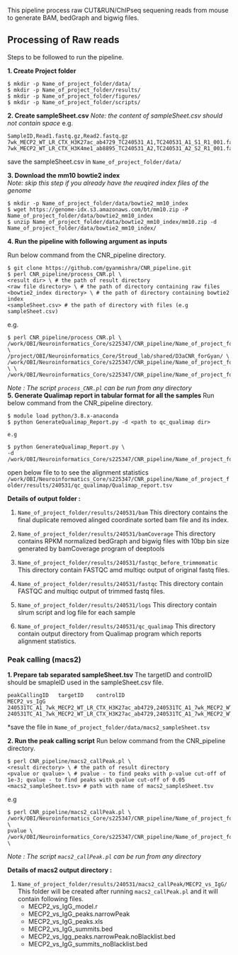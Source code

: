 This pipeline process raw CUT&RUN/ChIPseq sequening reads from mouse to generate BAM, bedGraph and bigwig files. 

## Processing of Raw reads
Steps to be followed to run the pipeline. 


**1. Create Project folder**
```
$ mkdir -p Name_of_project_folder/data/
$ mkdir -p Name_of_project_folder/results/
$ mkdir -p Name_of_project_folder/figures/
$ mkdir -p Name_of_project_folder/scripts/
```

**2. Create sampleSheet.csv**
*Note: the content of sampleSheet.csv should not contain space*
e.g.
```
SampleID,Read1.fastq.gz,Read2.fastq.gz
7wk_MECP2_WT_LR_CTX_H3K27ac_ab4729_TC240531_A1,TC240531_A1_S1_R1_001.fastq.gz,TC240531_A1_S1_R2_001.fastq.gz
7wk_MECP2_WT_LR_CTX_H3K4me1_ab8895_TC240531_A2,TC240531_A2_S2_R1_001.fastq.gz,TC240531_A2_S2_R2_001.fastq.gz
```
save the sampleSheet.csv in `Name_of_project_folder/data/`

**3. Download the mm10 bowtie2 index**\
*Note: skip this step if you already have the reuqired index files of the genome*
```
$ mkdir -p Name_of_project_folder/data/bowtie2_mm10_index
$ wget https://genome-idx.s3.amazonaws.com/bt/mm10.zip -P Name_of_project_folder/data/bowtie2_mm10_index
$ unzip Name_of_project_folder/data/bowtie2_mm10_index/mm10.zip -d Name_of_project_folder/data/bowtie2_mm10_index/
```

**4. Run the pipeline with following argument as inputs**

Run below command from the CNR_pipeline directory. 
```
$ git clone https://github.com/gyanmishra/CNR_pipeline.git
$ perl CNR_pipeline/process_CNR.pl \
<result dir> \ # the path of result directory
<raw file directory> \ # the path of directory containing raw files
<bowtie2_index directory> \ # the path of directory containing bowtie2 index
<sampleSheet.csv> # the path of directory with files (e.g sampleSheet.csv)
```
e.g.

```
$ perl CNR_pipeline/process_CNR.pl \
/work/OBI/Neuroinformatics_Core/s225347/CNR_pipeline/Name_of_project_folder/results/240531/ \
/project/OBI/Neuroinformatics_Core/Stroud_lab/shared/D3aCNR_forGyan/ \
/work/OBI/Neuroinformatics_Core/s225347/CNR_pipeline/Name_of_project_folder/data/bowtie2_mm10_index/ \ \
/work/OBI/Neuroinformatics_Core/s225347/CNR_pipeline/Name_of_project_folder/data/sampleSheet.csv 
```

*Note : The script `process_CNR.pl` can be run from any directory* <br >
**5. Generate Qualimap report in tabular format for all the samples**
Run below command from the CNR_pipeline directory. 

```
$ module load python/3.8.x-anaconda 
$ python GenerateQualimap_Report.py -d <path to qc_qualimap dir>

e.g 

$ python GenerateQualimap_Report.py \
-d /work/OBI/Neuroinformatics_Core/s225347/CNR_pipeline/Name_of_project_folder/results/240531/qc_qualimap
```
open below file to to see the alignment statistics
`/work/OBI/Neuroinformatics_Core/s225347/CNR_pipeline/Name_of_project_folder/results/240531/qc_qualimap/Qualimap_report.tsv` 

**Details of output folder :**
1. `Name_of_project_folder/results/240531/bam`
    This directory contains the final duplicate removed alinged coordinate sorted bam file and its index.

2. `Name_of_project_folder/results/240531/bamCoverage`
    This directory contains RPKM normalized bedGraph and bigwig files with 10bp bin size generated by bamCoverage program of deeptools

3. `Name_of_project_folder/results/240531/fastqc_before_trimmomatic`
    This directory contain FASTQC amd multiqc output of original fastq files.

4. `Name_of_project_folder/results/240531/fastqc`
    This directory contain FASTQC and multiqc output of trimmed fastq files.

5. `Name_of_project_folder/results/240531/logs`
    This directory contain slrum script and log file for each sample

6. `Name_of_project_folder/results/240531/qc_qualimap`
    This directory contain output directory from Qualimap program which reports alignment statistics.

### Peak calling (macs2)

**1. Prepare tab separated sampleSheet.tsv**
The targetID and controlID should be smapleID used in the sampleSheet.csv file.
```
peakCallingID	targetID	controlID
MECP2_vs_IgG	240531TC_A1_7wk_MECP2_WT_LR_CTX_H3K27ac_ab4729,240531TC_A1_7wk_MECP2_WT_LR_CTX_H3K27ac_ab4729	240531TC_A1_7wk_MECP2_WT_LR_CTX_H3K27ac_ab4729,240531TC_A1_7wk_MECP2_WT_LR_CTX_H3K27ac_ab4729
```
*save the file in `Name_of_project_folder/data/macs2_sampleSheet.tsv`

**2. Run the peak calling script**
Run below command from the CNR_pipeline directory. 
```
$ perl CNR_pipeline/macs2_callPeak.pl \
<result directory> \ # the path of result directory
<pvalue or qvalue> \ # pvalue - to find peaks with p-value cut-off of 1e-3; qvalue - to find peaks with qvalue cut-off of 0.05
<macs2_sampleSheet.tsv> # path with name of macs2_sampleSheet.tsv
```

e.g
```
$ perl CNR_pipeline/macs2_callPeak.pl \
/work/OBI/Neuroinformatics_Core/s225347/CNR_pipeline/Name_of_project_folder/results/240531/ \
pvalue \
/work/OBI/Neuroinformatics_Core/s225347/CNR_pipeline/Name_of_project_folder/data/macs2_sampleSheet.tsv \

```
*Note : The script `macs2_callPeak.pl` can be run from any directory* <br >

**Details of macs2 output directory :**

1. `Name_of_project_folder/results/240531/macs2_callPeak/MECP2_vs_IgG/` \
    This folder will be created after running `macs2_callPeak.pl` and it will contain following files. 
    - MECP2_vs_IgG_model.r
    - MECP2_vs_IgG_peaks.narrowPeak
    - MECP2_vs_IgG_peaks.xls
    - MECP2_vs_IgG_summits.bed
    - MECP2_vs_Igg_peaks.narrowPeak.noBlacklist.bed
    - MECP2_vs_IgG_summits_noBlacklist.bed


